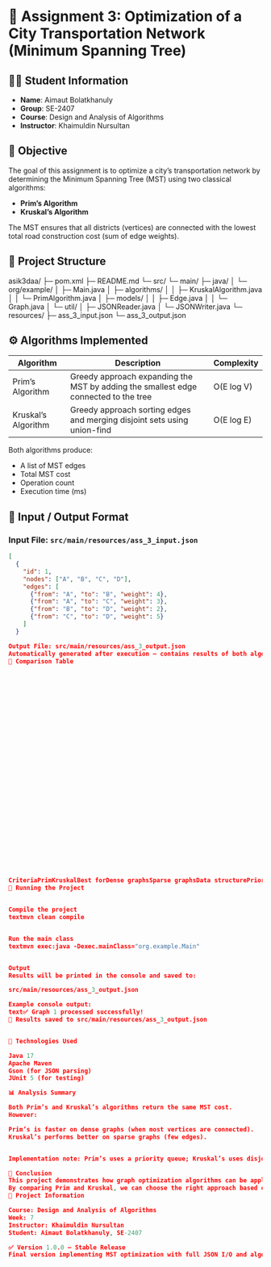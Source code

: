 # 🚦 Assignment 3: Optimization of a City Transportation Network (Minimum Spanning Tree)

## 👨‍💻 Student Information

- **Name**: Aimaut Bolatkhanuly
- **Group**: SE-2407
- **Course**: Design and Analysis of Algorithms
- **Instructor**: Khaimuldin Nursultan

## 🎯 Objective

The goal of this assignment is to optimize a city’s transportation network by determining the Minimum Spanning Tree (MST) using two classical algorithms:

- **Prim’s Algorithm**
- **Kruskal’s Algorithm**

The MST ensures that all districts (vertices) are connected with the lowest total road construction cost (sum of edge weights).

## 🧩 Project Structure
asik3daa/
├─ pom.xml
├─ README.md
└─ src/
└─ main/
├─ java/
│   └─ org/example/
│       ├─ Main.java
│       ├─ algorithms/
│       │    ├─ KruskalAlgorithm.java
│       │    └─ PrimAlgorithm.java
│       ├─ models/
│       │    ├─ Edge.java
│       │    └─ Graph.java
│       └─ util/
│            ├─ JSONReader.java
│            └─ JSONWriter.java
└─ resources/
├─ ass_3_input.json
└─ ass_3_output.json

## ⚙️ Algorithms Implemented

| Algorithm          | Description                                      | Complexity    |
|--------------------|--------------------------------------------------|---------------|
| Prim’s Algorithm   | Greedy approach expanding the MST by adding the smallest edge connected to the tree | O(E log V)   |
| Kruskal’s Algorithm| Greedy approach sorting edges and merging disjoint sets using union-find | O(E log E)   |

Both algorithms produce:

- A list of MST edges
- Total MST cost
- Operation count
- Execution time (ms)

## 📂 Input / Output Format

### Input File: `src/main/resources/ass_3_input.json`

```json
[
  {
    "id": 1,
    "nodes": ["A", "B", "C", "D"],
    "edges": [
      {"from": "A", "to": "B", "weight": 4},
      {"from": "A", "to": "C", "weight": 3},
      {"from": "B", "to": "D", "weight": 2},
      {"from": "C", "to": "D", "weight": 5}
    ]
  }

Output File: src/main/resources/ass_3_output.json
Automatically generated after execution — contains results of both algorithms.
🧠 Comparison Table






























CriteriaPrimKruskalBest forDense graphsSparse graphsData structurePriority QueueDisjoint SetImplementation complexityModerateSimpleMST total cost✅ Identical✅ Identical
🧪 Running the Project


Compile the project
textmvn clean compile


Run the main class
textmvn exec:java -Dexec.mainClass="org.example.Main"


Output
Results will be printed in the console and saved to:

src/main/resources/ass_3_output.json

Example console output:
text✅ Graph 1 processed successfully!
💾 Results saved to src/main/resources/ass_3_output.json


🧱 Technologies Used

Java 17
Apache Maven
Gson (for JSON parsing)
JUnit 5 (for testing)

📊 Analysis Summary

Both Prim’s and Kruskal’s algorithms return the same MST cost.
However:

Prim’s is faster on dense graphs (when most vertices are connected).
Kruskal’s performs better on sparse graphs (few edges).


Implementation note: Prim’s uses a priority queue; Kruskal’s uses disjoint-set union (DSU).

📜 Conclusion
This project demonstrates how graph optimization algorithms can be applied to real-world problems such as transportation planning.
By comparing Prim and Kruskal, we can choose the right approach based on graph density and structure.
🧾 Project Information

Course: Design and Analysis of Algorithms
Week: 7
Instructor: Khaimuldin Nursultan
Student: Aimaut Bolatkhanuly, SE-2407

✅ Version 1.0.0 — Stable Release
Final version implementing MST optimization with full JSON I/O and algorithm comparison.